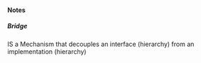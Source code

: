 ﻿#### Notes

##### Bridge

IS a Mechanism that decouples an interface (hierarchy) from an implementation (hierarchy)
